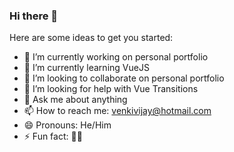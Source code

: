 ### Hi there 👋


Here are some ideas to get you started:

- 🔭 I’m currently working on personal portfolio
- 🌱 I’m currently learning VueJS
- 👯 I’m looking to collaborate on personal portfolio
- 🤔 I’m looking for help with Vue Transitions
- 💬 Ask me about anything
- 📫 How to reach me: venkivijay@hotmail.com
- 😄 Pronouns: He/Him
- ⚡ Fun fact: 🤷‍♂️
